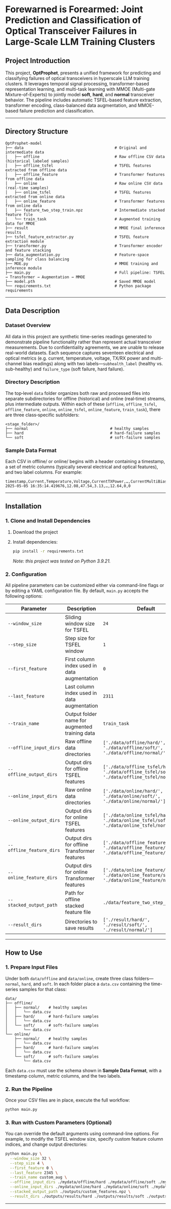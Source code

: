 # Forewarned is Forearmed: Joint Prediction and Classification of Optical Transceiver Failures in Large-Scale LLM Training Clusters

## Project Introduction

This project, **OptProphet**, presents a unified framework for predicting and classifying failures of optical transceivers in hyperscale LLM training clusters. It leverages temporal signal processing, transformer-based representation learning, and multi-task learning with MMOE (Multi-gate Mixture-of-Experts) to jointly model **soft**, **hard**, and **normal** transceiver behavior. The pipeline includes automatic TSFEL-based feature extraction, transformer encoding, class-balanced data augmentation, and MMOE-based failure prediction and classification.

---

## Directory Structure

```
OptProphet-model 
├── data                                        # Original and intermediate data
│   ├── offline                                 # Raw offline CSV data (historical labeled samples)
│   ├── offline_tsfel                           # TSFEL features extracted from offline data
│   ├── offline_feature                         # Transformer features from offline data
│   ├── online                                  # Raw online CSV data (real-time samples)
│   ├── online_tsfel                            # TSFEL features extracted from online data
│   ├── online_feature                          # Transformer features from online data
│   ├── feature_two_step_train.npz              # Intermediate stacked feature file
│   └── train_task                              # Augmented training data for MMOE
├── result                                      # MMOE final inference results
├── tsfel_feature_extractor.py                  # TSFEL feature extraction module
├── transformer.py                              # Transformer encoder and feature stacking
├── data_augmentation.py                        # Feature-space sampling for class balancing
├── MOE.py                                      # MMOE training and inference module
├── main.py                                     # Full pipeline: TSFEL → Transformer → Augmentation → MMOE
├── model.pth                                   # Saved MMOE model
└── requirements.txt                            # Python package requirements
```

---

## Data Description

### Dataset Overview

All data in this project are synthetic time-series readings generated to demonstrate pipeline functionality rather than represent actual transceiver measurements. Due to confidentiality agreements, we are unable to release real-world datasets. Each sequence captures seventeen electrical and optical metrics (e.g. current, temperature, voltage, TX/RX power and multi-channel bias readings) along with two labels—`subhealth_label` (healthy vs. sub-healthy) and `failure_type` (soft failure, hard failure).


### Directory Description

The top‐level `data` folder organizes both raw and processed files into separate subdirectories for offline (historical) and online (real‐time) streams, plus intermediate outputs. Within each of these (`offline`, `offline_tsfel`, `offline_feature`, `online`, `online_tsfel`, `online_feature`, `train_task`), there are three class‐specific subfolders:

  ```
<stage_folder>/
├── normal                                    # healthy samples
├── hard                                      # hard‐failure samples
└── soft                                      # soft‐failure samples
  ```

### Sample Data Format

Each CSV in offline/ or online/ begins with a header containing a timestamp, a set of metric columns (typically several electrical and optical features), and two label columns. For example:

  ```csv
timestamp,Current,Temperature,Voltage,CurrentTXPower,…,CurrentMultiBias4,subhealth_label,failure_type
2025-05-05 16:35:14.419676,12.08,47.54,3.13,…,12.64,0,0
  ```

---

## Installation

### 1. Clone and Install Dependencies

1. Download the project

2. Install dependencies:

   ```bash
   pip install -r requirements.txt
   ```

   *Note: this project was tested on Python 3.9.21.*

### 2. Configuration

All pipeline parameters can be customized either via command-line flags or by editing a YAML configuration file. By default, `main.py` accepts the following options:

| Parameter                | Description                                    | Default                                                      |
| ------------------------ | ---------------------------------------------- | ------------------------------------------------------------ |
| `--window_size`          | Sliding window size for TSFEL                  | `24`                                                         |
| `--step_size`            | Step size for TSFEL window                     | `1`                                                          |
| `--first_feature`        | First column index used in data augmentation   | `0`                                                          |
| `--last_feature`         | Last column index used in data augmentation    | `2311`                                                       |
| `--train_name`           | Output folder name for augmented training data | `train_task`                                                 |
| `--offline_input_dirs`   | Raw offline data directories                   | `['./data/offline/hard/', './data/offline/soft/', './data/offline/normal/']` |
| `--offline_output_dirs`  | Output dirs for offline TSFEL features         | `['./data/offline_tsfel/hard/', './data/offline_tsfel/soft/', './data/offline_tsfel/normal/']` |
| `--online_input_dirs`    | Raw online data directories                    | `['./data/online/hard/', './data/online/soft/', './data/online/normal/']` |
| `--online_output_dirs`   | Output dirs for online TSFEL features          | `['./data/online_tsfel/hard/', './data/online_tsfel/soft/', './data/online_tsfel/normal/']` |
| `--offline_feature_dirs` | Output dirs for offline Transformer features   | `['./data/offline_feature/hard/', './data/offline_feature/soft/', './data/offline_feature/normal/']` |
| `--online_feature_dirs`  | Output dirs for online Transformer features    | `['./data/online_feature/hard/', './data/online_feature/soft/', './data/online_feature/normal/']` |
| `--stacked_output_path`  | Path for offline stacked feature file          | `./data/feature_two_step_train.npz`                          |
| `--result_dirs`          | Directories to save results                    | `['./result/hard/', './result/soft/', './result/normal/']`   |

---

## How to Use

### 1. Prepare Input Files

Under both `data/offline` and `data/online`, create three class folders—`normal`, `hard`, and `soft`. In each folder place a `data.csv` containing the time-series samples for that class:

```
data/
├── offline/
│   ├── normal/    # healthy samples
│   │   └── data.csv
│   ├── hard/      # hard-failure samples
│   │   └── data.csv
│   └── soft/      # soft-failure samples
│       └── data.csv
└── online/
    ├── normal/    # healthy samples
    │   └── data.csv
    ├── hard/      # hard-failure samples
    │   └── data.csv
    └── soft/      # soft-failure samples
        └── data.csv
```

Each `data.csv` must use the schema shown in **Sample Data Format**, with a timestamp column, metric columns, and the two labels.

### 2. Run the Pipeline

Once your CSV files are in place, execute the full workflow:

```bash
python main.py
```

### 3. Run with Custom Parameters (Optional)

You can override the default arguments using command-line options. For example, to modify the TSFEL window size, specify custom feature column indices, and change output directories:

```bash
python main.py \
  --window_size 32 \
  --step_size 4 \
  --first_feature 0 \
  --last_feature 2345 \
  --train_name custom_aug \
  --offline_input_dirs ./mydata/offline/hard ./mydata/offline/soft ./mydata/offline/normal \
  --online_input_dirs ./mydata/online/hard ./mydata/online/soft ./mydata/online/normal \
  --stacked_output_path ./outputs/custom_features.npz \
  --result_dirs ./outputs/results/hard ./outputs/results/soft ./outputs/results/normal
```

---



